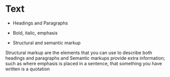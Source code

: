 # Text  
- Headings and Paragraphs  

- Bold, italic, emphasis  

- Structural and semantic markup  
<p>Structural markup are the elements that you can use
   to describe both headings and paragraphs and Semantic
   markups provide extra information; such as where emphasis
   is placed in a sentence, that something you have written 
   is a quotation</p>  

